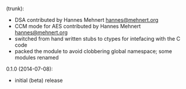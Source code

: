 (trunk):
* DSA contributed by Hannes Mehnert <hannes@mehnert.org>
* CCM mode for AES contributed by Hannes Mehnert <hannes@mehnert.org>
* switched from hand written stubs to ctypes for intefacing with the C code
* packed the module to avoid clobbering global namespace; some modules renamed


0.1.0 (2014-07-08):
* initial (beta) release
